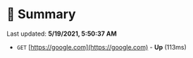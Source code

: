 # 📖 Summary
Last updated: **5/19/2021, 5:50:37 AM**

- `GET` [https://google.com](https://google.com) - **Up** (113ms)
